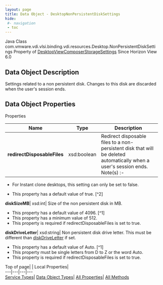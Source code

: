 ```yaml
---
layout: page
title: Data Object - DesktopNonPersistentDiskSettings
hide:
 #- navigation
 - toc
---
```






Java Class
    com.vmware.vdi.vlsi.binding.vdi.resources.Desktop.NonPersistentDiskSettings
Property of
     [DesktopViewComposerStorageSettings](vdi.resources.Desktop.ViewComposerStorageSettings.md#field_detail)
Since 
    Horizon View 6.0

## Data Object Description 

Settings related to a non persistent disk. Changes to this disk are discarded when the user's session ends. 

## Data Object Properties

Properties

Name |  Type |  Description   
---|---|---  
**redirectDisposableFiles**|  xsd:boolean|  Redirect disposable files to a non-persistent disk that will be deleted automatically when a user's session ends. Note(s) :-  


  * For Instant clone desktops, this setting can only be set to false.

  


  * This property has a default value of true.
[^2]

  
**diskSizeMB**|  xsd:int|  Size of the non persistent disk in MB.   


  * This property has a default value of 4096.
[^1]
  * This property has a minimum value of 512. 
  * This property is required if redirectDisposableFiles is set to true.

  
**diskDriveLetter**|  xsd:string|  Non persistent disk drive letter. This must be different than [diskDriveLetter](vdi.resources.Desktop.PersistentDiskSettings.md#diskDriveLetter) if set.   


  * This property has a default value of Auto.
[^1]
  * This property must be single letters from D to Z or the word Auto. 
  * This property is required if redirectDisposableFiles is set to true.

  
  
  
Top of page| | Local Properties|   
---|---|---|---  
[Service Types](index-mo_types.md)| [Data Object Types](index-do_types.md)| [All Properties](index-properties.md)| [All Methods](index-methods.md)  
  
  

